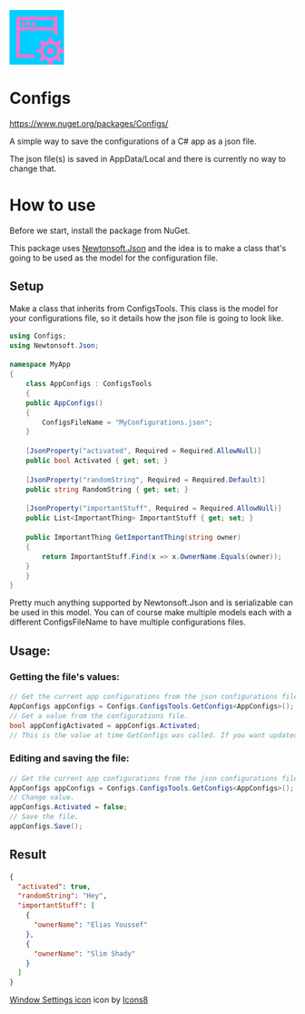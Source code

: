 ![Configs icon](/Configs/Assets/icons8-window-settings-96.png)

# Configs

https://www.nuget.org/packages/Configs/

A simple way to save the configurations of a C# app as a json file.

The json file(s) is saved in AppData/Local and there is currently no way to change that.

# How to use

Before we start, install the package from NuGet.

This package uses [Newtonsoft.Json](https://github.com/JamesNK/Newtonsoft.Json) and the idea is to make a class that's
going to be used as the model for the configuration file.

## Setup

Make a class that inherits from ConfigsTools. This class is the model for your configurations file, so it details how
the json file is going to look like.

```C#
using Configs;
using Newtonsoft.Json;

namespace MyApp
{
    class AppConfigs : ConfigsTools
    {
	public AppConfigs()
	{
	    ConfigsFileName = "MyConfigurations.json";
	}

	[JsonProperty("activated", Required = Required.AllowNull)]
	public bool Activated { get; set; }

	[JsonProperty("randomString", Required = Required.Default)]
	public string RandomString { get; set; }

	[JsonProperty("importantStuff", Required = Required.AllowNull)]
	public List<ImportantThing> ImportantStuff { get; set; }

	public ImportantThing GetImportantThing(string owner)
	{
	    return ImportantStuff.Find(x => x.OwnerName.Equals(owner));
	}
    }
}
```

Pretty much anything supported by Newtonsoft.Json and is serializable can be used in this model. You can of course make
multiple models each with a different ConfigsFileName to have multiple configurations files.

## Usage:

### Getting the file's values:

```C#
// Get the current app configurations from the json configurations file.
AppConfigs appConfigs = Configs.ConfigsTools.GetConfigs<AppConfigs>();
// Get a value from the configurations file.
bool appConfigActivated = appConfigs.Activated;
// This is the value at time GetConfigs was called. If you want updated values then you have to call GetConfigs again.
```

### Editing and saving the file:

```C#
// Get the current app configurations from the json configurations file.
AppConfigs appConfigs = Configs.ConfigsTools.GetConfigs<AppConfigs>();
// Change value.
appConfigs.Activated = false;
// Save the file.
appConfigs.Save();
```

## Result

```json
{
  "activated": true,
  "randomString": "Hey",
  "importantStuff": [
    {
      "ownerName": "Elias Youssef"
    },
    {
      "ownerName": "Slim Shady"
    }
  ]
}
```

<a target="_blank" href="https://icons8.com/icons/set/window-settings">Window Settings icon</a> icon
by <a target="_blank" href="https://icons8.com">Icons8</a>


